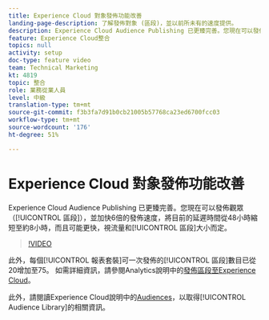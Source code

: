 ```yaml
---
title: Experience Cloud 對象發佈功能改善
landing-page-description: 了解發佈對象 (區段)，並以前所未有的速度提供。
description: Experience Cloud Audience Publishing 已更臻完善。您現在可以發佈對象 (區段)，並且讓流程速度加快 6 倍，將目前的延遲時間從 48 小時縮短至約 8 小時甚至更快 (取決於流量和區段大小)。
feature: Experience Cloud整合
topics: null
activity: setup
doc-type: feature video
team: Technical Marketing
kt: 4819
topic: 整合
role: 業務從業人員
level: 中級
translation-type: tm+mt
source-git-commit: f3b3fa7d91b0cb21005b57768ca23ed6700fcc03
workflow-type: tm+mt
source-wordcount: '176'
ht-degree: 51%

---
```



# Experience Cloud 對象發佈功能改善

Experience Cloud Audience Publishing 已更臻完善。您現在可以發佈觀眾（[!UICONTROL 區段]），並加快6倍的發佈速度，將目前的延遲時間從48小時縮短至約8小時，而且可能更快，視流量和[!UICONTROL 區段]大小而定。

>[!VIDEO](https://video.tv.adobe.com/v/32842/?quality=12)

此外，每個[!UICONTROL 報表套裝]可一次發佈的[!UICONTROL 區段]數目已從20增加至75。
如需詳細資訊，請參閱Analytics說明中的[發佈區段至Experience Cloud](https://docs.adobe.com/content/help/zh-Hant/analytics/components/segmentation/segmentation-workflow/seg-publish.html)。

此外，請閱讀Experience Cloud說明中的[Audiences](https://docs.adobe.com/content/help/zh-Hant/core-services/interface/audiences/audience-library.html)，以取得[!UICONTROL Audience Library]的相關資訊。
